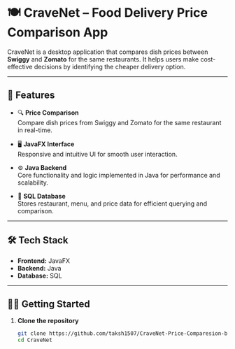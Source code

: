 # 🍽️ CraveNet – Food Delivery Price Comparison App

CraveNet is a desktop application that compares dish prices between **Swiggy** and **Zomato** for the same restaurants. It helps users make cost-effective decisions by identifying the cheaper delivery option.

---

## 🚀 Features

- 🔍 **Price Comparison**  
  Compare dish prices from Swiggy and Zomato for the same restaurant in real-time.

- 🖥️ **JavaFX Interface**  
  Responsive and intuitive UI for smooth user interaction.

- ⚙️ **Java Backend**  
  Core functionality and logic implemented in Java for performance and scalability.

- 💾 **SQL Database**  
  Stores restaurant, menu, and price data for efficient querying and comparison.

---

## 🛠️ Tech Stack

- **Frontend:** JavaFX  
- **Backend:** Java  
- **Database:** SQL

---

## 🧑‍💻 Getting Started

1. **Clone the repository**
   ```bash
   git clone https://github.com/taksh1507/CraveNet-Price-Comparesion-between-Swiggy-and-Zomato.git
   cd CraveNet
